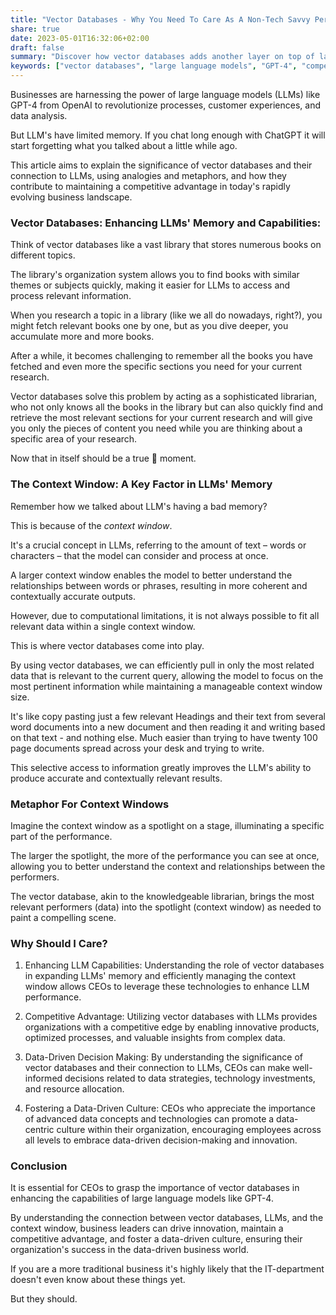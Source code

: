 ```yaml
---
title: "Vector Databases - Why You Need To Care As A Non-Tech Savvy Person"
share: true
date: 2023-05-01T16:32:06+02:00
draft: false
summary: "Discover how vector databases adds another layer on top of large language models, boosting businesses' competitive edge and fostering a data-driven culture."
keywords: ["vector databases", "large language models", "GPT-4", "competitive advantage", "data-driven culture"] 
---
```


Businesses are harnessing the power of large language models (LLMs) like GPT-4 from OpenAI to revolutionize processes, customer experiences, and data analysis. 

But LLM's have limited memory. If you chat long enough with ChatGPT it will start forgetting what you talked about a little while ago.

This article aims to explain the significance of vector databases and their connection to LLMs, using analogies and metaphors, and how they contribute to maintaining a competitive advantage in today's rapidly evolving business landscape.
### Vector Databases: Enhancing LLMs' Memory and Capabilities:
Think of vector databases like a vast library that stores numerous books on different topics. 

The library's organization system allows you to find books with similar themes or subjects quickly, making it easier for LLMs to access and process relevant information.

When you research a topic in a library (like we all do nowadays, right?), you might fetch relevant books one by one, but as you dive deeper, you accumulate more and more books. 

After a while, it becomes challenging to remember all the books you have fetched and even more the specific sections you need for your current research. 

Vector databases solve this problem by acting as a sophisticated librarian, who not only knows all the books in the library but can also quickly find and retrieve the most relevant sections for your current research and will give you only the pieces of content you need while you are thinking about a specific area of your research. 

Now that in itself should be a true 🤯 moment.
### The Context Window: A Key Factor in LLMs' Memory
Remember how we talked about LLM's having a bad memory?

This is because of the *context window*. 

It's a crucial concept in LLMs, referring to the amount of text – words or characters – that the model can consider and process at once. 

A larger context window enables the model to better understand the relationships between words or phrases, resulting in more coherent and contextually accurate outputs.

However, due to computational limitations, it is not always possible to fit all relevant data within a single context window. 

This is where vector databases come into play. 

By using vector databases, we can efficiently pull in only the most related data that is relevant to the current query, allowing the model to focus on the most pertinent information while maintaining a manageable context window size. 

It's like copy pasting just a few relevant Headings and their text from several word documents into a new document and then reading it and writing based on that text - and nothing else. Much easier than trying to have twenty 100 page documents spread across your desk and trying to write.

This selective access to information greatly improves the LLM's ability to produce accurate and contextually relevant results.

### Metaphor For Context Windows
Imagine the context window as a spotlight on a stage, illuminating a specific part of the performance. 

The larger the spotlight, the more of the performance you can see at once, allowing you to better understand the context and relationships between the performers. 

The vector database, akin to the knowledgeable librarian, brings the most relevant performers (data) into the spotlight (context window) as needed to paint a compelling scene.

### Why Should I Care?

1. Enhancing LLM Capabilities: Understanding the role of vector databases in expanding LLMs' memory and efficiently managing the context window allows CEOs to leverage these technologies to enhance LLM performance.

2. Competitive Advantage: Utilizing vector databases with LLMs provides organizations with a competitive edge by enabling innovative products, optimized processes, and valuable insights from complex data.

3. Data-Driven Decision Making: By understanding the significance of vector databases and their connection to LLMs, CEOs can make well-informed decisions related to data strategies, technology investments, and resource allocation.

4. Fostering a Data-Driven Culture: CEOs who appreciate the importance of advanced data concepts and technologies can promote a data-centric culture within their organization, encouraging employees across all levels to embrace data-driven decision-making and innovation.

### Conclusion
It is essential for CEOs to grasp the importance of vector databases in enhancing the capabilities of large language models like GPT-4. 

By understanding the connection between vector databases, LLMs, and the context window, business leaders can drive innovation, maintain a competitive advantage, and foster a data-driven culture, ensuring their organization's success in the data-driven business world.

If you are a more traditional business it's highly likely that the IT-department doesn't even know about these things yet. 

But they should.